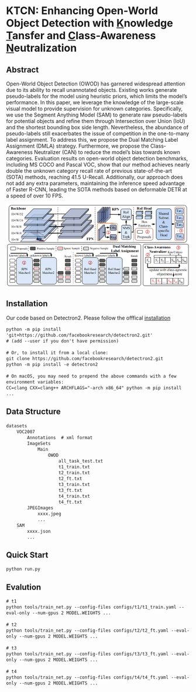 # KTCN: Enhancing Open-World Object Detection with <u>K</u>nowledge <u>T</u>ansfer and <u>C</u>lass-Awareness <u>N</u>eutralization

## Abstract
Open-World Object Detection (OWOD) has garnered widespread attention due to its ability to recall unannotated objects. Existing works generate pseudo-labels for the model using heuristic priors, which limits the model’s performance. In this paper, we leverage the knowledge of the large-scale visual model to provide supervision for unknown categories. Specifically, we use the Segment Anything Model (SAM) to generate raw pseudo-labels for potential objects and refine them through Intersection over Union (IoU) and the shortest bounding box side length. Nevertheless, the abundance of pseudo-labels still exacerbates the issue of competition in the one-to-many label assignment. To address this, we propose the Dual Matching Label Assignment (DMLA) strategy. Furthermore, we propose the Class-Awareness Neutralizer (CAN) to reduce the model’s bias towards known categories. Evaluation results on open-world object detection benchmarks, including MS COCO and Pascal VOC, show that our method achieves nearly double the unknown category recall rate of previous state-of-the-art (SOTA) methods, reaching 41.5 U-Recall. Additionally, our approach does not add any extra parameters, maintaining the inference speed advantage of Faster R-CNN, leading the SOTA methods based on deformable DETR at a speed of over 10 FPS.

![Alt text](image.png)


## Installation
Our code based on Detectron2. Please follow the offfical [installation](https://detectron2.readthedocs.io/en/latest/tutorials/install.html)
```
python -m pip install 'git+https://github.com/facebookresearch/detectron2.git'
# (add --user if you don't have permission)

# Or, to install it from a local clone:
git clone https://github.com/facebookresearch/detectron2.git
python -m pip install -e detectron2

# On macOS, you may need to prepend the above commands with a few environment variables:
CC=clang CXX=clang++ ARCHFLAGS="-arch x86_64" python -m pip install ...
```

## Data Structure
```
datasets
    VOC2007         
        Annotations  # xml format
        ImageSets
            Main
                OWOD
                    all_task_test.txt
                    t1_train.txt
                    t2_train.txt
                    t2_ft.txt
                    t3_train.txt
                    t3_ft.txt
                    t4_train.txt
                    t4_ft.txt
        JPEGImages
            xxxx.jpeg
            ...
    SAM
        xxxx.json
        ...
```
## Quick Start
```
python run.py
```
## Evalution
```
# t1
python tools/train_net.py --config-files configs/t1/t1_train.yaml --eval-only --num-gpus 2 MODEL.WEIGHTS ...

# t2
python tools/train_net.py --config-files configs/t2/t2_ft.yaml --eval-only --num-gpus 2 MODEL.WEIGHTS ...

# t3
python tools/train_net.py --config-files configs/t3/t3_ft.yaml --eval-only --num-gpus 2 MODEL.WEIGHTS ...

# t4
python tools/train_net.py --config-files configs/t4/t4_ft.yaml --eval-only --num-gpus 2 MODEL.WEIGHTS ...
```

